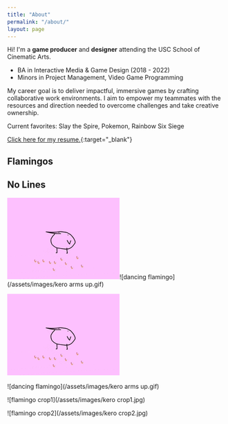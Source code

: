 ```yaml
---
title: "About"
permalink: "/about/"
layout: page
---
```


Hi! I'm a **game producer** and **designer** attending the USC School of Cinematic Arts.
* BA in Interactive Media & Game Design (2018 - 2022)
* Minors in Project Management, Video Game Programming
 
My career goal is to deliver impactful, immersive games by crafting collaborative work environments.
I aim to empower my teammates with the resources and direction needed to overcome challenges and take creative ownership.

Current favorites: Slay the Spire, Pokemon, Rainbow Six Siege

[Click here for my resume.](https://www.linkedin.com/in/michelleliu6/){:target="_blank"}

## Flamingos

## No Lines
![flamingo gif](/assets/images/kero.gif)![dancing flamingo](/assets/images/kero arms up.gif)


![flamingo gif](/assets/images/kero.gif)

![dancing flamingo](/assets/images/kero arms up.gif)

![flamingo crop1](/assets/images/kero crop1.jpg)

![flamingo crop2](/assets/images/kero crop2.jpg)